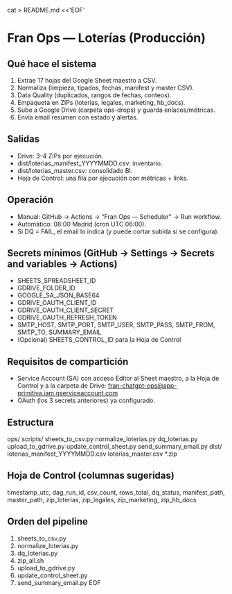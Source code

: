 cat > README.md <<'EOF'
# Fran Ops — Loterías (Producción)

## Qué hace el sistema
1) Extrae 17 hojas del Google Sheet maestro a CSV.
2) Normaliza (limpieza, tipados, fechas, manifest y master CSV).
3) Data Quality (duplicados, rangos de fechas, conteos).
4) Empaqueta en ZIPs (loterias, legales, marketing, hb_docs).
5) Sube a Google Drive (carpeta ops-drops) y guarda enlaces/métricas.
6) Envía email resumen con estado y alertas.

## Salidas
- Drive: 3–4 ZIPs por ejecución.
- dist/loterias_manifest_YYYYMMDD.csv: inventario.
- dist/loterias_master.csv: consolidado BI.
- Hoja de Control: una fila por ejecución con métricas + links.

## Operación
- Manual: GitHub → Actions → “Fran Ops — Scheduler” → Run workflow.
- Automático: 08:00 Madrid (cron UTC 06:00).
- Si DQ = FAIL, el email lo indica (y puede cortar subida si se configura).

## Secrets mínimos (GitHub → Settings → Secrets and variables → Actions)
- SHEETS_SPREADSHEET_ID
- GDRIVE_FOLDER_ID
- GOOGLE_SA_JSON_BASE64
- GDRIVE_OAUTH_CLIENT_ID
- GDRIVE_OAUTH_CLIENT_SECRET
- GDRIVE_OAUTH_REFRESH_TOKEN
- SMTP_HOST, SMTP_PORT, SMTP_USER, SMTP_PASS, SMTP_FROM, SMTP_TO, SUMMARY_EMAIL
- (Opcional) SHEETS_CONTROL_ID para la Hoja de Control

## Requisitos de compartición
- Service Account (SA) con acceso Editor al Sheet maestro, a la Hoja de Control y a la carpeta de Drive:
  fran-chatgpt-ops@app-primitiva.iam.gserviceaccount.com
- OAuth (los 3 secrets anteriores) ya configurado.

## Estructura
ops/
  scripts/
    sheets_to_csv.py
    normalize_loterias.py
    dq_loterias.py
    upload_to_gdrive.py
    update_control_sheet.py
    send_summary_email.py
dist/
  loterias_manifest_YYYYMMDD.csv
  loterias_master.csv
  *.zip

## Hoja de Control (columnas sugeridas)
timestamp_utc, dag_run_id, csv_count, rows_total, dq_status, manifest_path, master_path,
zip_loterias, zip_legales, zip_marketing, zip_hb_docs

## Orden del pipeline
1) sheets_to_csv.py
2) normalize_loterias.py
3) dq_loterias.py
4) zip_all.sh
5) upload_to_gdrive.py
6) update_control_sheet.py
7) send_summary_email.py
EOF
